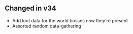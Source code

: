 ## Changed in v34

* Add loot data for the world bosses now they're present
* Assorted random data-gathering

